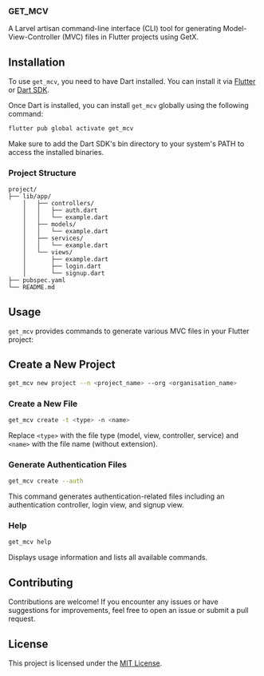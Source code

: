 ### GET_MCV

A Larvel artisan command-line interface (CLI) tool for generating Model-View-Controller (MVC) files in Flutter projects using GetX.

## Installation

To use `get_mcv`, you need to have Dart installed.
You can install it via [Flutter](https://flutter.dev/docs/get-started/install)
or [Dart SDK](https://dart.dev/get-dart).

Once Dart is installed, you can install `get_mcv` globally using the following command:

```bash
flutter pub global activate get_mcv
```

Make sure to add the Dart SDK's bin directory to your system's PATH to access the installed binaries.

### Project Structure

```
project/
├── lib/app/
    │   ├── controllers/
    │   │   ├── auth.dart
    │   │   └── example.dart
    │   ├── models/
    │   │   └── example.dart
    │   ├── services/
    │   │   └── example.dart
    │   └── views/
    │       ├── example.dart
    │       ├── login.dart
    │       └── signup.dart
├── pubspec.yaml
└── README.md
```

## Usage

`get_mcv` provides commands to generate various MVC files in your Flutter project:

## Create a New Project

```bash
get_mcv new project --n <project_name> --org <organisation_name>
```

### Create a New File

```bash
get_mcv create -t <type> -n <name>
```

Replace `<type>` with the file type (model, view, controller, service) and `<name>` with the file name (without extension).

### Generate Authentication Files

```bash
get_mcv create --auth
```

This command generates authentication-related files including an authentication controller, login view, and signup view.

### Help

```bash
get_mcv help
```

Displays usage information and lists all available commands.

## Contributing

Contributions are welcome! If you encounter any issues or have suggestions for improvements, feel free to open an issue or submit a pull request.

## License

This project is licensed under the [MIT License](LICENSE).
